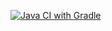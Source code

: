 [![Java CI with Gradle](https://github.com/Serrgif/BDD/actions/workflows/gradle.yml/badge.svg)](https://github.com/Serrgif/BDD/actions/workflows/gradle.yml)